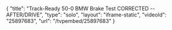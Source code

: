 {
    "title": "Track-Ready 50-0 BMW Brake Test CORRECTED -- AFTER\/DRIVE",
    "type": "solo",
    "layout": "iframe-static",
    "videoId": "25897683",
    "url": "\/tvpembed\/25897683"
}